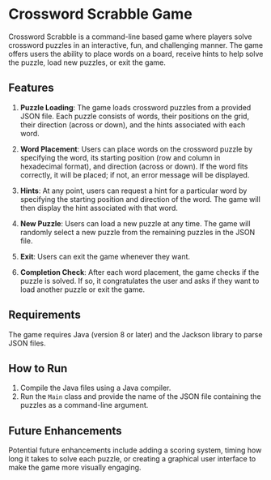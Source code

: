 # Crossword Scrabble Game

Crossword Scrabble is a command-line based game where players solve crossword puzzles in an interactive, fun, and challenging manner. The game offers users the ability to place words on a board, receive hints to help solve the puzzle, load new puzzles, or exit the game. 

## Features

1. **Puzzle Loading**: The game loads crossword puzzles from a provided JSON file. Each puzzle consists of words, their positions on the grid, their direction (across or down), and the hints associated with each word. 

2. **Word Placement**: Users can place words on the crossword puzzle by specifying the word, its starting position (row and column in hexadecimal format), and direction (across or down). If the word fits correctly, it will be placed; if not, an error message will be displayed.

3. **Hints**: At any point, users can request a hint for a particular word by specifying the starting position and direction of the word. The game will then display the hint associated with that word.

4. **New Puzzle**: Users can load a new puzzle at any time. The game will randomly select a new puzzle from the remaining puzzles in the JSON file.

5. **Exit**: Users can exit the game whenever they want.

6. **Completion Check**: After each word placement, the game checks if the puzzle is solved. If so, it congratulates the user and asks if they want to load another puzzle or exit the game.

## Requirements

The game requires Java (version 8 or later) and the Jackson library to parse JSON files.

## How to Run

1. Compile the Java files using a Java compiler.
2. Run the `Main` class and provide the name of the JSON file containing the puzzles as a command-line argument.

## Future Enhancements

Potential future enhancements include adding a scoring system, timing how long it takes to solve each puzzle, or creating a graphical user interface to make the game more visually engaging.
